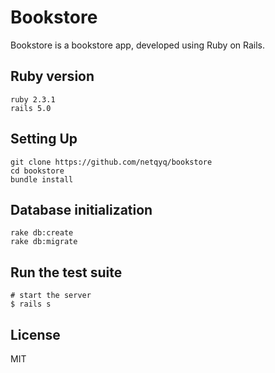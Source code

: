 # Bookstore

Bookstore is a bookstore app, developed using Ruby on Rails.


## Ruby version
```
ruby 2.3.1
rails 5.0
```

## Setting Up
```
git clone https://github.com/netqyq/bookstore
cd bookstore
bundle install
```

## Database initialization
```
rake db:create
rake db:migrate
```

## Run the test suite
```
# start the server
$ rails s
```


## License
MIT
